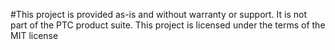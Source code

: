 #This project is provided as-is and without warranty or support. It is not part of the PTC product suite. This project is licensed under the terms of the MIT license
